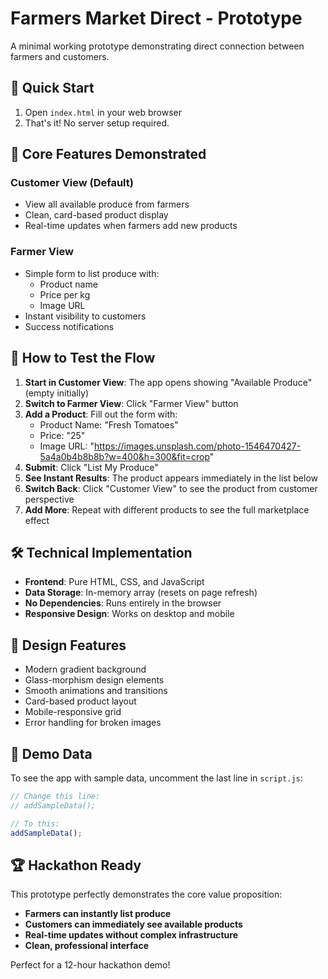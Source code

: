 # Farmers Market Direct - Prototype

A minimal working prototype demonstrating direct connection between farmers and customers.

## 🚀 Quick Start

1. Open `index.html` in your web browser
2. That's it! No server setup required.

## 🎯 Core Features Demonstrated

### Customer View (Default)
- View all available produce from farmers
- Clean, card-based product display
- Real-time updates when farmers add new products

### Farmer View
- Simple form to list produce with:
  - Product name
  - Price per kg
  - Image URL
- Instant visibility to customers
- Success notifications

## 🔄 How to Test the Flow

1. **Start in Customer View**: The app opens showing "Available Produce" (empty initially)
2. **Switch to Farmer View**: Click "Farmer View" button
3. **Add a Product**: Fill out the form with:
   - Product Name: "Fresh Tomatoes"
   - Price: "25"
   - Image URL: "https://images.unsplash.com/photo-1546470427-5a4a0b4b8b8b?w=400&h=300&fit=crop"
4. **Submit**: Click "List My Produce"
5. **See Instant Results**: The product appears immediately in the list below
6. **Switch Back**: Click "Customer View" to see the product from customer perspective
7. **Add More**: Repeat with different products to see the full marketplace effect

## 🛠️ Technical Implementation

- **Frontend**: Pure HTML, CSS, and JavaScript
- **Data Storage**: In-memory array (resets on page refresh)
- **No Dependencies**: Runs entirely in the browser
- **Responsive Design**: Works on desktop and mobile

## 🎨 Design Features

- Modern gradient background
- Glass-morphism design elements
- Smooth animations and transitions
- Card-based product layout
- Mobile-responsive grid
- Error handling for broken images

## 📱 Demo Data

To see the app with sample data, uncomment the last line in `script.js`:
```javascript
// Change this line:
// addSampleData();

// To this:
addSampleData();
```

## 🏆 Hackathon Ready

This prototype perfectly demonstrates the core value proposition:
- **Farmers can instantly list produce**
- **Customers can immediately see available products**
- **Real-time updates without complex infrastructure**
- **Clean, professional interface**

Perfect for a 12-hour hackathon demo!
